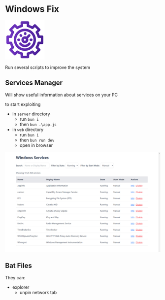 # Windows Fix

![logo](./ServicesManager/web/public/logo.png)

Run several scripts to improve the system

## Services Manager

Will show useful information about services on your PC

to start exploiting

- in `server` directory
  - run `bun i`
  - then `bun .\app.js`
- in `web` directory
  - run `bun i`
  - then `bun run dev`
  - open in browser

![web](./.github/screenshots/web.jpg)

## Bat Files

They can:

- explorer
  - unpin network tab
